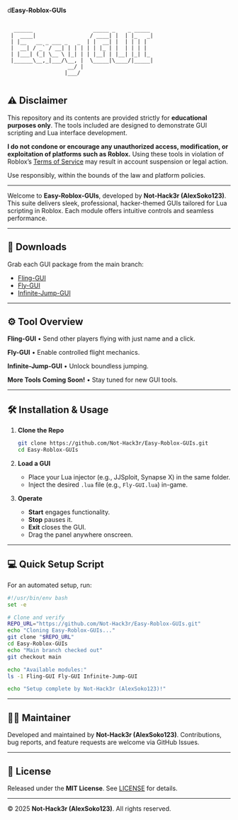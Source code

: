 d**Easy-Roblox-GUIs**

```

  ______                   _____ _    _ _____ 
 |  ____|                 / ____| |  | |_   _|
 | |__   __ _ ___ _   _  | |  __| |  | | | |  
 |  __| / _` / __| | | | | | |_ | |  | | | |  
 | |___| (_| \__ \ |_| | | |__| | |__| |_| |_ 
 |______\__,_|___/\__, |  \_____|\____/|_____|
                   __/ |                      
                  |___/                       
                   
```

## ⚠️ Disclaimer

This repository and its contents are provided strictly for **educational purposes only**. The tools included are designed to demonstrate GUI scripting and Lua interface development.

**I do not condone or encourage any unauthorized access, modification, or exploitation of platforms such as Roblox.** Using these tools in violation of Roblox’s [Terms of Service](https://en.help.roblox.com/hc/en-us/articles/203313410-Roblox-Terms-of-Use) may result in account suspension or legal action.

Use responsibly, within the bounds of the law and platform policies.

---

Welcome to **Easy-Roblox-GUIs**, developed by **Not-Hack3r (AlexSoko123)**. This suite delivers sleek, professional, hacker-themed GUIs tailored for Lua scripting in Roblox. Each module offers intuitive controls and seamless performance.

---

## 🔗 Downloads

Grab each GUI package from the main branch:

* [Fling-GUI](./Fling-GUI)
* [Fly-GUI](./Fly-GUI)
* [Infinite-Jump-GUI](./Infinite-Jump-GUI)

---

## ⚙️ Tool Overview

**Fling-GUI** • Send other players flying with just name and a click.

**Fly-GUI** • Enable controlled flight mechanics.

**Infinite-Jump-GUI** • Unlock boundless jumping.

**More Tools Coming Soon!** • Stay tuned for new GUI tools.

---

## 🛠 Installation & Usage

1. **Clone the Repo**

   ```bash
   git clone https://github.com/Not-Hack3r/Easy-Roblox-GUIs.git
   cd Easy-Roblox-GUIs
   ```

2. **Load a GUI**

   * Place your Lua injector (e.g., JJSploit, Synapse X) in the same folder.
   * Inject the desired `.lua` file (e.g., `Fly-GUI.lua`) in-game.

3. **Operate**

   * **Start** engages functionality.
   * **Stop** pauses it.
   * **Exit** closes the GUI.
   * Drag the panel anywhere onscreen.

---

## 💻 Quick Setup Script

For an automated setup, run:

```bash
#!/usr/bin/env bash
set -e

# Clone and verify
REPO_URL="https://github.com/Not-Hack3r/Easy-Roblox-GUIs.git"
echo "Cloning Easy-Roblox-GUIs..."
git clone "$REPO_URL"
cd Easy-Roblox-GUIs
echo "Main branch checked out"
git checkout main

echo "Available modules:"
ls -1 Fling-GUI Fly-GUI Infinite-Jump-GUI

echo "Setup complete by Not-Hack3r (AlexSoko123)!"
```

---

## 🧑‍💻 Maintainer

Developed and maintained by **Not-Hack3r (AlexSoko123)**. Contributions, bug reports, and feature requests are welcome via GitHub Issues.

---

## 📜 License

Released under the **MIT License**. See [LICENSE](./LICENSE) for details.

---

© 2025 **Not-Hack3r (AlexSoko123)**. All rights reserved.

